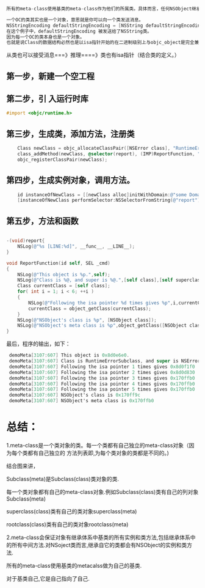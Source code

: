 
~~~objectivec
所有的meta-class使用基类的meta-class作为他们的所属类。具体而言，任何NSObject继承体系下的meta-class都使用NSObject的meta-class作为自己所属的类。
~~~


~~~objectivec
一个OC的类其实也是一个对象，意思就是你可以向一个类发送消息。
NSStringEncoding defaultStringEncoding = [NSString defaultStringEncoding];
在这个例子中，defaultStringEncoding 被发送给了NSString类。
因为每一个OC的类本身也是一个对象。
也就是说Class的数据结构必然也是以isa指针开始的在二进制级别上与objc_object是完全兼容的。然后一个类结构的下一个字段一定是一个指向super class的指针（或者指向nil，对于基类而言）。
~~~

从类也可以接受消息===》推理====》类也有isa指针（结合类的定义。）




## 第一步，新建一个空工程

## 第二步，引	入运行时库

~~~objectivec
#import <objc/runtime.h>
~~~

## 第三步，生成类，添加方法，注册类

~~~objectivec
    Class newClass = objc_allocateClassPair([NSError class], "RuntimeErrorSubclass", 0);
    class_addMethod(newClass, @selector(report), (IMP)ReportFunction, "v@:");
    objc_registerClassPair(newClass);
~~~

## 第四步，生成实例对象，调用方法。

~~~objectivec
    id instanceOfNewClass = [[newClass alloc]initWithDomain:@"some Domain" code:0 userInfo:nil];
    [instanceOfNewClass performSelector:NSSelectorFromString(@"report")];
~~~

## 第五步，方法和函数

~~~objectivec

-(void)report{
    NSLog(@"%s [LINE:%d]", __func__, __LINE__);
}

void ReportFunction(id self, SEL _cmd)
{
    NSLog(@"This object is %p.",self);
    NSLog(@"Class is %@, and super is %@.",[self class],[self superclass]);
    Class currentClass = [self class];
    for( int i = 1; i < 6; ++i )
    {
        NSLog(@"Following the isa pointer %d times gives %p",i,currentClass);
        currentClass = object_getClass(currentClass);
    }
    NSLog(@"NSObject's class is %p", [NSObject class]);
    NSLog(@"NSObject's meta class is %p",object_getClass([NSObject class]));
}
~~~


最后，程序的输出，如下：

~~~objectivec
 demoMeta[3107:607] This object is 0x8d0e6e0.
 demoMeta[3107:607] Class is RuntimeErrorSubclass, and super is NSError.
 demoMeta[3107:607] Following the isa pointer 1 times gives 0x8d0f1f0
 demoMeta[3107:607] Following the isa pointer 2 times gives 0x8d0d830
 demoMeta[3107:607] Following the isa pointer 3 times gives 0x170ffb0
 demoMeta[3107:607] Following the isa pointer 4 times gives 0x170ffb0
 demoMeta[3107:607] Following the isa pointer 5 times gives 0x170ffb0
 demoMeta[3107:607] NSObject's class is 0x170ff9c
 demoMeta[3107:607] NSObject's meta class is 0x170ffb0
~~~


# 总结：

1.meta-class是一个类对象的类。每一个类都有自己独立的meta-class对象（因为每个类都有自己独立的 方法列表即,为每个类对象的类都是不同的。)

结合图来讲，

Subclass(meta)是Subclass(class)类对象的类.

每一个类对象都有自己的meta-class对象.例如Subclass(class)类有自己的列对象Subclass(meta)

superclass(class)类有自己的类对象superclass(meta)

rootclass(class)类有自己的类对象rootclass(meta)

2.meta-class会保证对象有继承体系中基类的所有实例和类方法,包括继承体系中的所有中间方法.对NSoject类而言,继承自它的类都会有NSObject的实例和类方法.

所有的meta-class使用基类的metacalss做为自己的基类.

对于基类自己,它是自己指向了自己.

